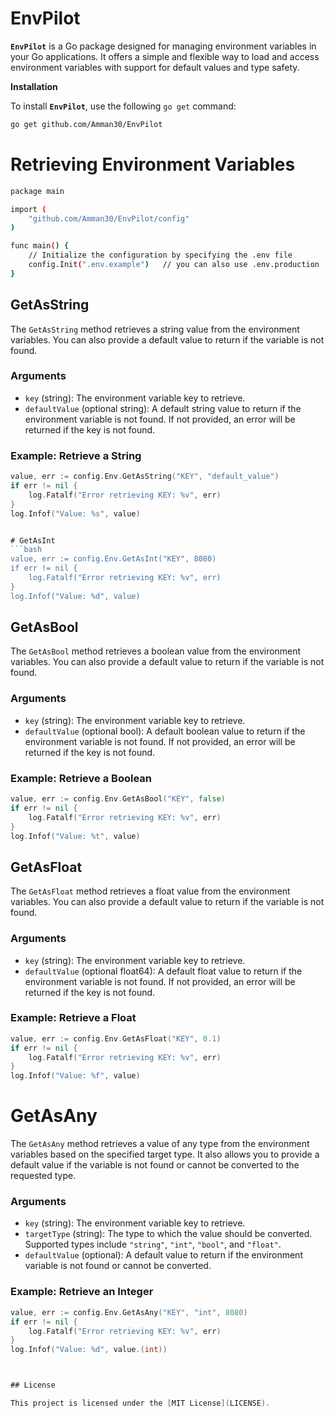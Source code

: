 # EnvPilot

**`EnvPilot`** is a Go package designed for managing environment variables in your Go applications. It offers a simple and flexible way to load and access environment variables with support for default values and type safety.

**Installation**

To install **`EnvPilot`**, use the following `go get` command:

```sh
go get github.com/Amman30/EnvPilot
```

# Retrieving Environment Variables
```bash
package main

import (
	"github.com/Amman30/EnvPilot/config"
)

func main() {
	// Initialize the configuration by specifying the .env file
	config.Init(".env.example")   // you can also use .env.production , if not provided .env is default value
}
```


## GetAsString

The `GetAsString` method retrieves a string value from the environment variables. You can also provide a default value to return if the variable is not found.

### Arguments
- `key` (string): The environment variable key to retrieve.
- `defaultValue` (optional string): A default string value to return if the environment variable is not found. If not provided, an error will be returned if the key is not found.

### Example: Retrieve a String

```go
value, err := config.Env.GetAsString("KEY", "default_value")
if err != nil {
	log.Fatalf("Error retrieving KEY: %v", err)
}
log.Infof("Value: %s", value)


# GetAsInt
```bash
value, err := config.Env.GetAsInt("KEY", 8080)
if err != nil {
	log.Fatalf("Error retrieving KEY: %v", err)
}
log.Infof("Value: %d", value)

```

## GetAsBool

The `GetAsBool` method retrieves a boolean value from the environment variables. You can also provide a default value to return if the variable is not found.

### Arguments
- `key` (string): The environment variable key to retrieve.
- `defaultValue` (optional bool): A default boolean value to return if the environment variable is not found. If not provided, an error will be returned if the key is not found.

### Example: Retrieve a Boolean

```go
value, err := config.Env.GetAsBool("KEY", false)
if err != nil {
	log.Fatalf("Error retrieving KEY: %v", err)
}
log.Infof("Value: %t", value)
```

## GetAsFloat

The `GetAsFloat` method retrieves a float value from the environment variables. You can also provide a default value to return if the variable is not found.

### Arguments
- `key` (string): The environment variable key to retrieve.
- `defaultValue` (optional float64): A default float value to return if the environment variable is not found. If not provided, an error will be returned if the key is not found.

### Example: Retrieve a Float

```go
value, err := config.Env.GetAsFloat("KEY", 0.1)
if err != nil {
	log.Fatalf("Error retrieving KEY: %v", err)
}
log.Infof("Value: %f", value)
```
# GetAsAny

The `GetAsAny` method retrieves a value of any type from the environment variables based on the specified target type. It also allows you to provide a default value if the variable is not found or cannot be converted to the requested type.

### Arguments
- `key` (string): The environment variable key to retrieve.
- `targetType` (string): The type to which the value should be converted. Supported types include `"string"`, `"int"`, `"bool"`, and `"float"`.
- `defaultValue` (optional): A default value to return if the environment variable is not found or cannot be converted.

### Example: Retrieve an Integer

```go
value, err := config.Env.GetAsAny("KEY", "int", 8080)
if err != nil {
	log.Fatalf("Error retrieving KEY: %v", err)
}
log.Infof("Value: %d", value.(int))



## License

This project is licensed under the [MIT License](LICENSE).
